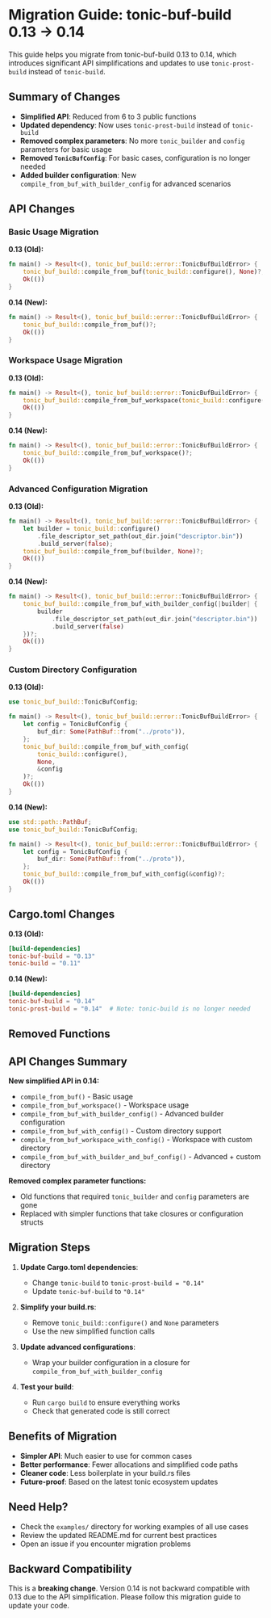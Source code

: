 # Migration Guide: tonic-buf-build 0.13 → 0.14

This guide helps you migrate from tonic-buf-build 0.13 to 0.14, which introduces significant API simplifications and updates to use `tonic-prost-build` instead of `tonic-build`.

## Summary of Changes

- **Simplified API**: Reduced from 6 to 3 public functions
- **Updated dependency**: Now uses `tonic-prost-build` instead of `tonic-build`
- **Removed complex parameters**: No more `tonic_builder` and `config` parameters for basic usage
- **Removed `TonicBufConfig`**: For basic cases, configuration is no longer needed
- **Added builder configuration**: New `compile_from_buf_with_builder_config` for advanced scenarios

## API Changes

### Basic Usage Migration

**0.13 (Old):**

```rust
fn main() -> Result<(), tonic_buf_build::error::TonicBufBuildError> {
    tonic_buf_build::compile_from_buf(tonic_build::configure(), None)?;
    Ok(())
}
```

**0.14 (New):**

```rust
fn main() -> Result<(), tonic_buf_build::error::TonicBufBuildError> {
    tonic_buf_build::compile_from_buf()?;
    Ok(())
}
```

### Workspace Usage Migration

**0.13 (Old):**

```rust
fn main() -> Result<(), tonic_buf_build::error::TonicBufBuildError> {
    tonic_buf_build::compile_from_buf_workspace(tonic_build::configure(), None)?;
    Ok(())
}
```

**0.14 (New):**

```rust
fn main() -> Result<(), tonic_buf_build::error::TonicBufBuildError> {
    tonic_buf_build::compile_from_buf_workspace()?;
    Ok(())
}
```

### Advanced Configuration Migration

**0.13 (Old):**

```rust
fn main() -> Result<(), tonic_buf_build::error::TonicBufBuildError> {
    let builder = tonic_build::configure()
        .file_descriptor_set_path(out_dir.join("descriptor.bin"))
        .build_server(false);
    tonic_buf_build::compile_from_buf(builder, None)?;
    Ok(())
}
```

**0.14 (New):**

```rust
fn main() -> Result<(), tonic_buf_build::error::TonicBufBuildError> {
    tonic_buf_build::compile_from_buf_with_builder_config(|builder| {
        builder
            .file_descriptor_set_path(out_dir.join("descriptor.bin"))
            .build_server(false)
    })?;
    Ok(())
}
```

### Custom Directory Configuration

**0.13 (Old):**

```rust
use tonic_buf_build::TonicBufConfig;

fn main() -> Result<(), tonic_buf_build::error::TonicBufBuildError> {
    let config = TonicBufConfig {
        buf_dir: Some(PathBuf::from("../proto")),
    };
    tonic_buf_build::compile_from_buf_with_config(
        tonic_build::configure(),
        None,
        &config
    )?;
    Ok(())
}
```

**0.14 (New):**

```rust
use std::path::PathBuf;
use tonic_buf_build::TonicBufConfig;

fn main() -> Result<(), tonic_buf_build::error::TonicBufBuildError> {
    let config = TonicBufConfig {
        buf_dir: Some(PathBuf::from("../proto")),
    };
    tonic_buf_build::compile_from_buf_with_config(&config)?;
    Ok(())
}
```

## Cargo.toml Changes

**0.13 (Old):**

```toml
[build-dependencies]
tonic-buf-build = "0.13"
tonic-build = "0.11"
```

**0.14 (New):**

```toml
[build-dependencies]
tonic-buf-build = "0.14"
tonic-prost-build = "0.14"  # Note: tonic-build is no longer needed
```

## Removed Functions

## API Changes Summary

**New simplified API in 0.14:**
- `compile_from_buf()` - Basic usage  
- `compile_from_buf_workspace()` - Workspace usage
- `compile_from_buf_with_builder_config()` - Advanced builder configuration
- `compile_from_buf_with_config()` - Custom directory support
- `compile_from_buf_workspace_with_config()` - Workspace with custom directory
- `compile_from_buf_with_builder_and_buf_config()` - Advanced + custom directory

**Removed complex parameter functions:**
- Old functions that required `tonic_builder` and `config` parameters are gone
- Replaced with simpler functions that take closures or configuration structs

## Migration Steps

1. **Update Cargo.toml dependencies**:
   - Change `tonic-build` to `tonic-prost-build = "0.14"`
   - Update `tonic-buf-build` to `"0.14"`

2. **Simplify your build.rs**:
   - Remove `tonic_build::configure()` and `None` parameters
   - Use the new simplified function calls

3. **Update advanced configurations**:
   - Wrap your builder configuration in a closure for `compile_from_buf_with_builder_config`

4. **Test your build**:
   - Run `cargo build` to ensure everything works
   - Check that generated code is still correct

## Benefits of Migration

- **Simpler API**: Much easier to use for common cases
- **Better performance**: Fewer allocations and simplified code paths
- **Cleaner code**: Less boilerplate in your build.rs files
- **Future-proof**: Based on the latest tonic ecosystem updates

## Need Help?

- Check the `examples/` directory for working examples of all use cases
- Review the updated README.md for current best practices
- Open an issue if you encounter migration problems

## Backward Compatibility

This is a **breaking change**. Version 0.14 is not backward compatible with 0.13 due to the API simplification. Please follow this migration guide to update your code.
